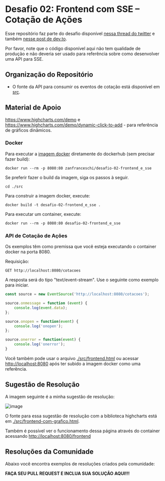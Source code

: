 # Desafio 02: Frontend com SSE – Cotação de Ações
Esse repositório faz parte do desafio disponível [nessa thread do twitter](https://twitter.com/zanfranceschi/status/1550228591652519936) e também [nesse post de dev.to](https://dev.to/zanfranceschi/desafio-frontend-conectar-a-uma-api-para-sse-9ok).

Por favor, note que o código disponível aqui não tem qualidade de produção e não deveria ser usado para referência sobre como desenvolver uma API para SSE.

## Organização do Repositório
- O fonte da API para consumir os eventos de cotação está disponível em [src](./src).


## Material de Apoio
https://www.highcharts.com/demo e https://www.highcharts.com/demo/dynamic-click-to-add - para referência de gráficos dinâmicos.


### Docker
Para executar a [imagem docker](https://hub.docker.com/repository/docker/zanfranceschi/desafio-02-frontend_e_sse) diretamente do dockerhub (sem precisar fazer build):
~~~
docker run --rm -p 8080:80 zanfranceschi/desafio-02-frontend_e_sse
~~~

Se preferir fazer o build da imagem, siga os passos à seguir.
~~~
cd ./src
~~~

Para construir a imagem docker, execute:
~~~
docker build -t desafio-02-frontend_e_sse .
~~~

Para executar um container, execute:
~~~
docker run --rm -p 8080:80 desafio-02-frontend_e_sse
~~~


### API de Cotação de Ações
Os exemplos têm como premissa que você esteja executando o container docker na porta 8080.

Requisição:
~~~
GET http://localhost:8080/cotacoes
~~~

A resposta será do tipo "text/event-stream". Use o seguinte como exemplo para iniciar.
~~~js
const source = new EventSource('http://localhost:8080/cotacoes');

source.onmessage = function (event) {
    console.log(event.data);
};

source.onopen = function(event) {
    console.log('onopen');
};

source.onerror = function(event) {
    console.log('onerror');
}
~~~

Você também pode usar o arquivo [./src/frontend.html](./src/frontend.html) ou acessar [http://localhost:8080](http://localhost:8080) após ter subido a imagem docker como uma referência.

## Sugestão de Resolução

A imagem seguinte é a minha sugestão de resolução:

![image](https://user-images.githubusercontent.com/1862567/180513785-b899b256-1691-410d-a566-219fb7504b0a.png)


O fonte para essa sugestão de resolução com a biblioteca highcharts está em [./src/frontend-com-grafico.html](./src/frontend-com-grafico.html).

Também é possível ver o funcionamento dessa página através do container acessando [http://localhost:8080/frontend](http://localhost:8080/frontend)

## Resoluções da Comunidade

Abaixo você encontra exemplos de resoluções criados pela comunidade:

**FAÇA SEU PULL REQUEST E INCLUA SUA SOLUÇÃO AQUI!!!**
